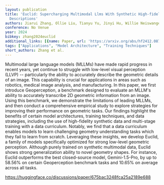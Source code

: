 ```yaml
---
layout: publication
title: 'Euclid: Supercharging Multimodal Llms With Synthetic High-fidelity Visual
  Descriptions'
authors: Jiarui Zhang, Ollie Liu, Tianyu Yu, Jinyi Hu, Willie Neiswanger
conference: No Venue
year: 2024
bibkey: zhang2024euclid
additional_links: [{name: Paper, url: 'https://arxiv.org/abs/hf2412.08737'}]
tags: ["Applications", "Model Architecture", "Training Techniques"]
short_authors: Zhang et al.
---
```

Multimodal large language models (MLLMs) have made rapid progress in recent years, yet continue to struggle with low-level visual perception (LLVP) -- particularly the ability to accurately describe the geometric details of an image. This capability is crucial for applications in areas such as robotics, medical image analysis, and manufacturing. In this paper, we first introduce Geoperception, a benchmark designed to evaluate an MLLM's ability to accurately transcribe 2D geometric information from an image. Using this benchmark, we demonstrate the limitations of leading MLLMs, and then conduct a comprehensive empirical study to explore strategies for improving their performance on geometric tasks. Our findings highlight the benefits of certain model architectures, training techniques, and data strategies, including the use of high-fidelity synthetic data and multi-stage training with a data curriculum. Notably, we find that a data curriculum enables models to learn challenging geometry understanding tasks which they fail to learn from scratch. Leveraging these insights, we develop Euclid, a family of models specifically optimized for strong low-level geometric perception. Although purely trained on synthetic multimodal data, Euclid shows strong generalization ability to novel geometry shapes. For instance, Euclid outperforms the best closed-source model, Gemini-1.5-Pro, by up to 58.56% on certain Geoperception benchmark tasks and 10.65% on average across all tasks.

https://huggingface.co/discussions/paper/675bac3248fca25a2189e688